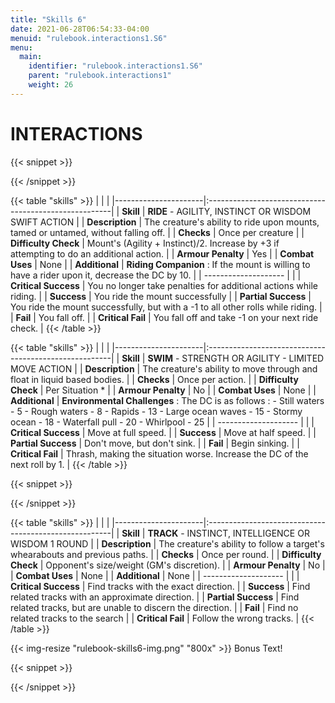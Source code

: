 ```yaml
---
title: "Skills 6"
date: 2021-06-28T06:54:33-04:00
menuid: "rulebook.interactions1.S6"
menu:
  main:
    identifier: "rulebook.interactions1.S6"
    parent: "rulebook.interactions1"
    weight: 26
---
```


# INTERACTIONS

{{< snippet >}}<div class="bookpage-columns"><div class="bookpage-column">{{< /snippet >}}

{{< table "skills" >}}
|                      |                                                       |
|----------------------|:------------------------------------------------------|
| **Skill**            | **RIDE** - AGILITY, INSTINCT OR WISDOM SWIFT ACTION  |
| **Description**      | The creature's ability to ride upon mounts, tamed or untamed, without falling off.  |
| **Checks**           | Once per creature  |
| **Difficulty Check** | Mount's (Agility + Instinct)/2. Increase by +3 if attempting to do an additional action.  |
| **Armour Penalty**   | Yes  |
| **Combat Uses**      | None  |
| **Additional**       | **Riding Companion** : If the mount is willing to have a rider upon it, decrease the DC by 10.  |
| -------------------- |   |
| **Critical Success** | You no longer take penalties for additional actions while riding.  |
| **Success**          | You ride the mount successfully  |
| **Partial Success**  | You ride the mount successfully, but with a -1 to all other rolls while riding.  |
| **Fail**             | You fall off.  |
| **Critical Fail**    | You fall off and take -1 on your next ride check.  |
{{< /table >}}


{{< table "skills" >}}
|                      |                                                       |
|----------------------|:------------------------------------------------------|
| **Skill**            | **SWIM** - STRENGTH OR AGILITY - LIMITED MOVE ACTION  |
| **Description**      | The creature's ability to move through and float in liquid based bodies.  |
| **Checks**           | Once per action.  |
| **Difficulty Check** | Per Situation *   |
| **Armour Penalty**   | No  |
| **Combat Uses**      | None  |
| **Additional**       | **Environmental Challenges** : The DC is as follows : - Still waters - 5 - Rough waters - 8 - Rapids - 13 - Large ocean waves - 15 - Stormy ocean - 18 - Waterfall pull - 20 - Whirlpool - 25  |
| -------------------- |   |
| **Critical Success** | Move at full speed.  |
| **Success**          | Move at half speed.  |
| **Partial Success**  | Don't move, but don't sink.  |
| **Fail**             | Begin sinking.  |
| **Critical Fail**    | Thrash, making the situation worse. Increase the DC of the next roll by 1.  |
{{< /table >}}


{{< snippet >}}</div><div class="bookpage-column">{{< /snippet >}}

{{< table "skills" >}}
|                      |                                                       |
|----------------------|:------------------------------------------------------|
| **Skill**            | **TRACK** - INSTINCT, INTELLIGENCE OR WISDOM 1 ROUND  |
| **Description**      | The creature's ability to follow a target's whearabouts and previous paths.  |
| **Checks**           | Once per round.  |
| **Difficulty Check** | Opponent's size/weight (GM's discretion).  |
| **Armour Penalty**   | No  |
| **Combat Uses**      | None  |
| **Additional**       | None  |
| -------------------- |   |
| **Critical Success** | Find tracks with the exact direction.  |
| **Success**          | Find related tracks with an approximate direction.  |
| **Partial Success**  | Find related tracks, but are unable to discern the direction.  |
| **Fail**             | Find no related tracks to the search   |
| **Critical Fail**    | Follow the wrong tracks.  |
{{< /table >}}


{{< img-resize "rulebook-skills6-img.png" "800x" >}}
Bonus Text!


{{< snippet >}}</div></div>{{< /snippet >}}

